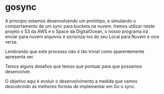 # gosync

A principio estamos desenvolvendo um protótipo, e simulando o comportamento de um sync para buckets na nuvem.
Iremos utilizar neste projeto o S3 da AWS e o Space da DigitalOcean, o nosso programa irá enviar para nuvem arquivos e sicroniza-los do seu Local para Nuvem e vice versa.

Lembrando que este processo não é tão trivial como aparentemente apresenta ser.

Temos alguns desafios que temos que pontuar para que possamos desenvolver.

O objetivo aqui é evoluir o desenvolvimento a medida que vamos descobrindo as melhores formas de implementar em Go o sync.